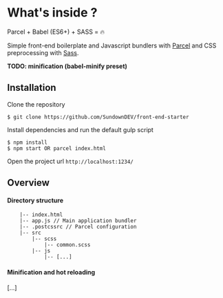 # What's inside ?

Parcel + Babel (ES6+) + SASS = 🔥

Simple front-end boilerplate and Javascript bundlers with <a href="https://github.com/parcel-bundler">Parcel</a> and CSS preprocessing with <a href="https://github.com/sass/sass">Sass</a>.

**TODO: minification (babel-minify preset)**

## Installation

Clone the repository

~~~
$ git clone https://github.com/SundownDEV/front-end-starter
~~~

Install dependencies and run the default gulp script

~~~
$ npm install
$ npm start OR parcel index.html
~~~

Open the project url `http://localhost:1234/`

## Overview

#### Directory structure
~~~
    |-- index.html
    |-- app.js // Main application bundler
    |-- .postcssrc // Parcel configuration
    |-- src
        |-- scss
            |-- common.scss
        |-- js
            |-- [...]
~~~

#### Minification and hot reloading

[...]